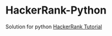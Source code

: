 # HackerRank-Python
Solution for python [HackerRank Tutorial](https://www.hackerrank.com/domains/python)
